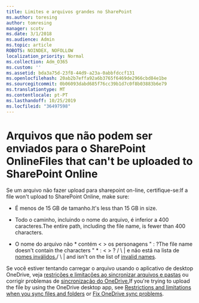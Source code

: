 ```yaml
---
title: Limites e arquivos grandes no SharePoint
ms.author: toresing
author: tomresing
manager: scotv
ms.date: 3/1/2018
ms.audience: Admin
ms.topic: article
ROBOTS: NOINDEX, NOFOLLOW
localization_priority: Normal
ms.collection: Adm_O365
ms.custom: ''
ms.assetid: bda3a75d-23f8-44d9-a23a-0abbfdccf131
ms.openlocfilehash: 20ab2b7effa92a6b3765f6469de2966cbd84e1be
ms.sourcegitcommit: 0b06093dabd685f76cc39b1d7c0f8b03883b6e79
ms.translationtype: MT
ms.contentlocale: pt-PT
ms.lasthandoff: 10/25/2019
ms.locfileid: "36497598"
---
```

# <a name="files-that-cant-be-uploaded-to-sharepoint-online"></a><span data-ttu-id="4ba0b-102">Arquivos que não podem ser enviados para o SharePoint Online</span><span class="sxs-lookup"><span data-stu-id="4ba0b-102">Files that can't be uploaded to SharePoint Online</span></span>

<span data-ttu-id="4ba0b-103">Se um arquivo não fazer upload para sharepoint on-line, certifique-se:</span><span class="sxs-lookup"><span data-stu-id="4ba0b-103">If a file won't upload to SharePoint Online, make sure:</span></span>
  
- <span data-ttu-id="4ba0b-104">É menos de 15 GB de tamanho.</span><span class="sxs-lookup"><span data-stu-id="4ba0b-104">It's less than 15 GB in size.</span></span>
    
- <span data-ttu-id="4ba0b-105">Todo o caminho, incluindo o nome do arquivo, é inferior a 400 caracteres.</span><span class="sxs-lookup"><span data-stu-id="4ba0b-105">The entire path, including the file name, is fewer than 400 characters.</span></span>
    
- <span data-ttu-id="4ba0b-106">O nome do arquivo não \* contém \< \> os personagens " : ?</span><span class="sxs-lookup"><span data-stu-id="4ba0b-106">The file name doesn't contain the characters " \* : \< \> ?</span></span> <span data-ttu-id="4ba0b-107">/ \ | e não está na lista de [nomes inválidos.](https://go.microsoft.com/fwlink/?linkid=866430)</span><span class="sxs-lookup"><span data-stu-id="4ba0b-107">/ \ | and isn't on the list of [invalid names](https://go.microsoft.com/fwlink/?linkid=866430).</span></span>
    
<span data-ttu-id="4ba0b-108">Se você estiver tentando carregar o arquivo usando o aplicativo de desktop OneDrive, veja [restrições e limitações ao sincronizar arquivos e pastas](http://go.microsoft.com/fwlink/p/?LinkID=717734) ou corrigir problemas de [sincronização do OneDrive.](https://go.microsoft.com/fwlink/?linkid=866431)</span><span class="sxs-lookup"><span data-stu-id="4ba0b-108">If you're trying to upload the file by using the OneDrive desktop app, see [Restrictions and limitations when you sync files and folders](http://go.microsoft.com/fwlink/p/?LinkID=717734) or [Fix OneDrive sync problems](https://go.microsoft.com/fwlink/?linkid=866431).</span></span>
  

